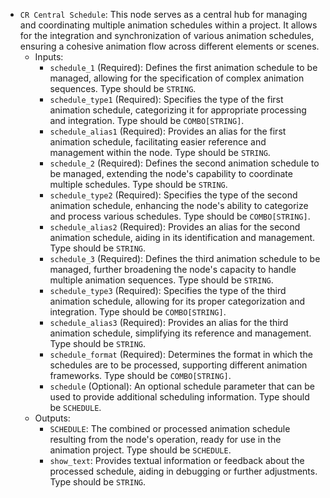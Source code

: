 - `CR Central Schedule`: This node serves as a central hub for managing and coordinating multiple animation schedules within a project. It allows for the integration and synchronization of various animation schedules, ensuring a cohesive animation flow across different elements or scenes.
    - Inputs:
        - `schedule_1` (Required): Defines the first animation schedule to be managed, allowing for the specification of complex animation sequences. Type should be `STRING`.
        - `schedule_type1` (Required): Specifies the type of the first animation schedule, categorizing it for appropriate processing and integration. Type should be `COMBO[STRING]`.
        - `schedule_alias1` (Required): Provides an alias for the first animation schedule, facilitating easier reference and management within the node. Type should be `STRING`.
        - `schedule_2` (Required): Defines the second animation schedule to be managed, extending the node's capability to coordinate multiple schedules. Type should be `STRING`.
        - `schedule_type2` (Required): Specifies the type of the second animation schedule, enhancing the node's ability to categorize and process various schedules. Type should be `COMBO[STRING]`.
        - `schedule_alias2` (Required): Provides an alias for the second animation schedule, aiding in its identification and management. Type should be `STRING`.
        - `schedule_3` (Required): Defines the third animation schedule to be managed, further broadening the node's capacity to handle multiple animation sequences. Type should be `STRING`.
        - `schedule_type3` (Required): Specifies the type of the third animation schedule, allowing for its proper categorization and integration. Type should be `COMBO[STRING]`.
        - `schedule_alias3` (Required): Provides an alias for the third animation schedule, simplifying its reference and management. Type should be `STRING`.
        - `schedule_format` (Required): Determines the format in which the schedules are to be processed, supporting different animation frameworks. Type should be `COMBO[STRING]`.
        - `schedule` (Optional): An optional schedule parameter that can be used to provide additional scheduling information. Type should be `SCHEDULE`.
    - Outputs:
        - `SCHEDULE`: The combined or processed animation schedule resulting from the node's operation, ready for use in the animation project. Type should be `SCHEDULE`.
        - `show_text`: Provides textual information or feedback about the processed schedule, aiding in debugging or further adjustments. Type should be `STRING`.
